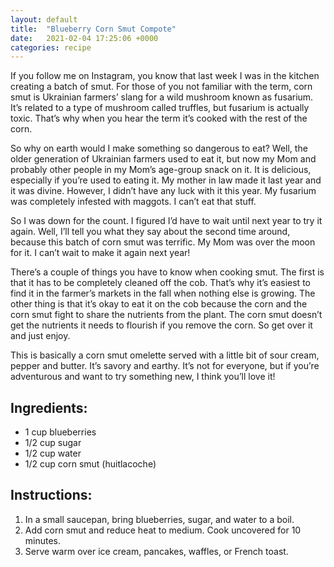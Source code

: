 ```yaml
---
layout: default
title:  "Blueberry Corn Smut Compote"
date:   2021-02-04 17:25:06 +0000
categories: recipe
---
```

If you follow me on Instagram, you know that last week I was in the kitchen creating a batch of smut. For those of you not familiar with the term, corn smut is Ukrainian farmers’ slang for a wild mushroom known as fusarium. It’s related to a type of mushroom called truffles, but fusarium is actually toxic. That’s why when you hear the term it’s cooked with the rest of the corn.

So why on earth would I make something so dangerous to eat? Well, the older generation of Ukrainian farmers used to eat it, but now my Mom and probably other people in my Mom’s age-group snack on it. It is delicious, especially if you’re used to eating it. My mother in law made it last year and it was divine. However, I didn’t have any luck with it this year. My fusarium was completely infested with maggots. I can’t eat that stuff.

So I was down for the count. I figured I’d have to wait until next year to try it again. Well, I’ll tell you what they say about the second time around, because this batch of corn smut was terrific. My Mom was over the moon for it. I can’t wait to make it again next year!

There’s a couple of things you have to know when cooking smut. The first is that it has to be completely cleaned off the cob. That’s why it’s easiest to find it in the farmer’s markets in the fall when nothing else is growing. The other thing is that it’s okay to eat it on the cob because the corn and the corn smut fight to share the nutrients from the plant. The corn smut doesn’t get the nutrients it needs to flourish if you remove the corn. So get over it and just enjoy.

This is basically a corn smut omelette served with a little bit of sour cream, pepper and butter. It’s savory and earthy. It’s not for everyone, but if you’re adventurous and want to try something new, I think you’ll love it!


## Ingredients:

- 1 cup blueberries
- 1/2 cup sugar
- 1/2 cup water
- 1/2 cup corn smut (huitlacoche)

## Instructions:

1. In a small saucepan, bring blueberries, sugar, and water to a boil.
2. Add corn smut and reduce heat to medium. Cook uncovered for 10 minutes.
3. Serve warm over ice cream, pancakes, waffles, or French toast.

